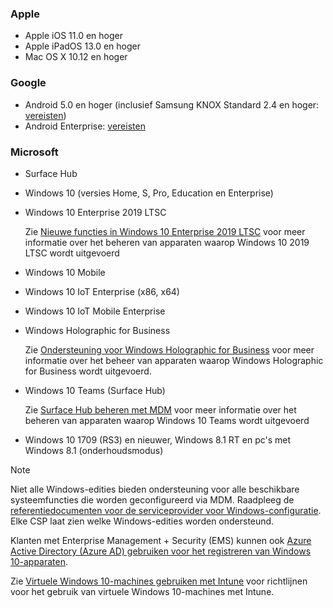 ### <a name="apple"></a>Apple
- Apple iOS 11.0 en hoger
- Apple iPadOS 13.0 en hoger
- Mac OS X 10.12 en hoger

### <a name="google"></a>Google
- Android 5.0 en hoger (inclusief Samsung KNOX Standard 2.4 en hoger: [vereisten](https://www.samsungknox.com/en/knox-platform/supported-devices/2.4+))
- Android Enterprise: [vereisten](https://support.google.com/work/android/topic/9428066)

### <a name="microsoft"></a>Microsoft

- Surface Hub
- Windows 10 (versies Home, S, Pro, Education en Enterprise)
- Windows 10 Enterprise 2019 LTSC

  Zie [Nieuwe functies in Windows 10 Enterprise 2019 LTSC](/windows/whats-new/ltsc/whats-new-windows-10-2019) voor meer informatie over het beheren van apparaten waarop Windows 10 2019 LTSC wordt uitgevoerd
  
- Windows 10 Mobile
- Windows 10 IoT Enterprise (x86, x64)
- Windows 10 IoT Mobile Enterprise
- Windows Holographic for Business

  Zie [Ondersteuning voor Windows Holographic for Business](../fundamentals/windows-holographic-for-business.md) voor meer informatie over het beheer van apparaten waarop Windows Holographic for Business wordt uitgevoerd.

- Windows 10 Teams (Surface Hub)

   Zie [Surface Hub beheren met MDM](/surface-hub/manage-settings-with-mdm-for-surface-hub) voor meer informatie over het beheren van apparaten waarop Windows 10 Teams wordt uitgevoerd
- Windows 10 1709 (RS3) en nieuwer, Windows 8.1 RT en pc's met Windows 8.1 (onderhoudsmodus)

> [!NOTE]
> Niet alle Windows-edities bieden ondersteuning voor alle beschikbare systeemfuncties die worden geconfigureerd via MDM. Raadpleeg de [referentiedocumenten voor de serviceprovider voor Windows-configuratie](/windows/configuration/provisioning-packages/how-it-pros-can-use-configuration-service-providers). Elke CSP laat zien welke Windows-edities worden ondersteund.

Klanten met Enterprise Management + Security (EMS) kunnen ook [Azure Active Directory (Azure AD) gebruiken voor het registreren van Windows 10-apparaten](/intune/windows-enroll).

Zie [Virtuele Windows 10-machines gebruiken met Intune](../fundamentals/windows-10-virtual-machines.md) voor richtlijnen voor het gebruik van virtuele Windows 10-machines met Intune.